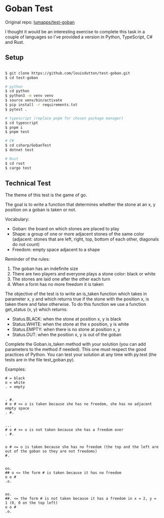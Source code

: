 # Goban Test

Original repo: [lumapps/test-goban](https://github.com/louisdutton/test-goban.git)

I thought it would be an interesting exercise to complete this task in a couple of languages so I've provided a version in Python, TypeScript, C# and Rust.

## Setup

```bash

$ git clone https://github.com/louisdutton/test-goban.git
$ cd test-goban

# python
$ cd python
$ python3 -m venv venv
$ source venv/bin/activate
$ pip install -r requirements.txt
$ pytest .

# typescript (replace pnpm for chosen package manager)
$ cd typescript
$ pnpm i
$ pnpm test

# C#
$ cd csharp/GobanTest
$ dotnet test

# Rust
$ cd rust
$ cargo test
```

## Technical Test

The theme of this test is the game of go.

The goal is to write a function that determines whether the stone at an x, y position on a goban is taken or not.

Vocabulary:

- Goban: the board on which stones are placed to play
- Shape: a group of one or more adjacent stones of the same color (adjacent: stones that are left, right, top, bottom of each other, diagonals do not count)
- Freedom: empty space adjacent to a shape

Reminder of the rules:

1. The goban has an indefinite size
2. There are two players and everyone plays a stone color: black or white
3. The stones are laid one after the other each turn
4. When a form has no more freedom it is taken

The objective of the test is to write an is_taken function which takes in parameter x, y and which returns true if the stone with the position x, is taken there and false otherwise. To do this function we use a function get_status (x, y) which returns:

- Status.BLACK: when the stone at position x, y is black
- Status.WHITE: when the stone at the x position, y is white
- Status.EMPTY: when there is no stone at position x, y
- Status.OUT: when the position x, y is out of the goban

Complete the Goban.is_taken method with your solution (you can add parameters to the method if needed). This one must respect the good practices of Python. You can test your solution at any time with py.test (the tests are in the file test_goban.py).

Examples:

```
# = black
o = white
. = empty


. #.
# o # <= o is taken because she has no freedom, she has no adjacent empty space
. #.


...
# o # <= o is not taken because she has a freedom over
. #.


o # <= o is taken because she has no freedom (the top and the left are out of the goban so they are not freedoms)
#.


oo.
## o <= the form # is taken because it has no freedom
o o #
.o.


oo.
##. <= the form # is not taken because it has a freedom in x = 2, y = 1 (0, 0 on the top left)
o o #
.o.
```
